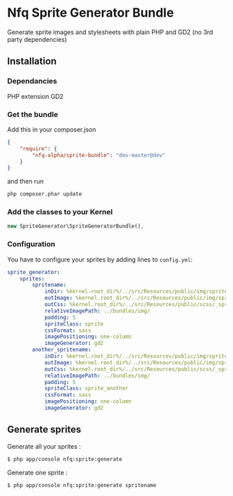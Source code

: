 Nfq Sprite Generator Bundle
============================
Generate sprite images and stylesheets with plain PHP and GD2 (no 3rd party dependencies)


## Installation
### Dependancies

PHP extension GD2


### Get the bundle

Add this in your composer.json

```json
{
	"require": {
		"nfq-alpha/sprite-bundle": "dev-master@dev"
	}
}
```

and then run

```sh
php composer.phar update
```

### Add the classes to your Kernel
```php
new SpriteGenerator\SpriteGeneratorBundle(),
```

### Configuration
You have to configure your sprites by adding lines to ```config.yml```:

```yaml
sprite_generator:
    sprites:
        spritename:
            inDir: %kernel.root_dir%/../src/Resources/public/img/sprites/
            outImage: %kernel.root_dir%/../src/Resources/public/img/sprite2.png
            outCss: %kernel.root_dir%/../src/Resources/public/scss/_sprites2.scss
            relativeImagePath: ../bundles/img/
            padding: 5
            spriteClass: sprite
            cssFormat: sass
            imagePositioning: one-column
            imageGenerator: gd2
        another_spritename:
            inDir: %kernel.root_dir%/../src/Resources/public/img/sprites/
            outImage: %kernel.root_dir%/../src/Resources/public/img/sprite2.png
            outCss: %kernel.root_dir%/../src/Resources/public/scss/_sprites2.scss
            relativeImagePath: ../bundles/img/
            padding: 5
            spriteClass: sprite_another
            cssFormat: sass
            imagePositioning: one-column
            imageGenerator: gd2
```

## Generate sprites
Generate all your sprites : 
```sh
$ php app/console nfq:sprite:generate
```

Generate one sprite : 
```sh
$ php app/console nfq:sprite:generate spritename
```
